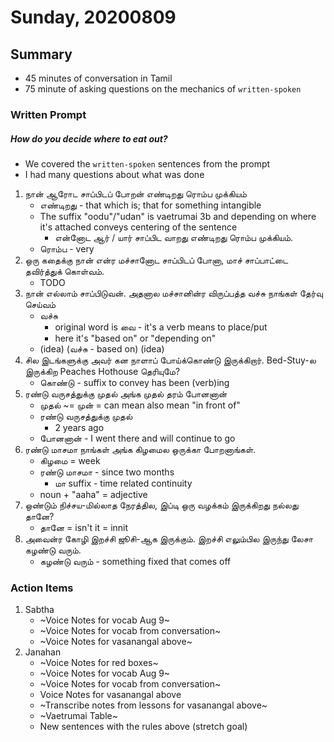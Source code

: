 # Sunday, 20200809

## Summary
* 45 minutes of conversation in Tamil
* 75 minute of asking questions on the mechanics of `written-spoken`


### Written Prompt
##### How do you decide where to eat out?
* We covered the `written-spoken` sentences from the prompt
* I had many questions about what was done

1. நான் ஆரோட சாப்பிடப் போறன் எண்டிறது ரொம்ப முக்கியம்
    * எண்டிறது - that which is; that for something intangible
    * The suffix "oodu"/"udan" is vaetrumai 3b and depending on where it's attached conveys centering of the sentence
        * என்னோட ஆர் / யார் சாப்பிட வாறது எண்டிறது ரொம்ப முக்கியம்.
    * ரொம்ப - very
2. ஒரு கதைக்கு நான் என்ர மச்சானோட சாப்பிடப் போனா, மாச் சாப்பாட்டை தவிர்த்துக் கொள்வம். 
    * TODO
3. நான் எல்லாம் சாப்பிடுவன். அதனால மச்சானின்ர விருப்பத்த வச்சு நாங்கள் தேர்வு செய்வம்
    * வச்சு
        * original word is வை - it's a verb means to place/put
        * here it's "based on" or "depending on"
    * (idea) (வச்சு - based on) (idea)
4. சில இடங்களுக்கு அவர் கன நாளாப் போய்க்கொண்டு இருக்கிறார். Bed-Stuy-ல இருக்கிற Peaches Hothouse தெரியுமே? 
    * கொண்டு - suffix to convey has been (verb)ing
5. ரண்டு வருசத்துக்கு முதல் அங்க முதல் தரம் போனனான்
    * முதல் ~= முன்  = can mean also mean "in front of"
    * ரண்டு வருசத்துக்கு முதல்
        * 2 years ago
    * போனனான் - I went there and will continue to go
6. ரண்டு மாசமா நாங்கள் அங்க கிழமைல ஒருக்கா போறனாங்கள்.
    * கிழமை = week
    * ரண்டு மாசமா - since two months
        * மா suffix - time related continuity
    * noun + "aaha" = adjective
7. ஒண்டும் நிச்சய-மில்லாத நேரத்தில, இப்டி ஒரு வழக்கம் இருக்கிறது நல்லது தானே?
    * தானே = isn't it = innit
8. அவைன்ர கோழி இறச்சி ஜூசி-ஆக இருக்கும். இறச்சி எலும்பில இருந்து லேசா கழண்டு வரும்.
    * கழண்டு வரும் - something fixed that comes off


### Action Items
1. Sabtha
    * ~Voice Notes for vocab Aug 9~
    * ~Voice Notes for vocab from conversation~
    * ~Voice Notes for vasanangal above~
1. Janahan
    * ~Voice Notes for red boxes~
    * ~Voice Notes for vocab Aug 9~
    * ~Voice Notes for vocab from conversation~
    * Voice Notes for vasanangal above
    * ~Transcribe notes from lessons for vasanangal above~
    * ~Vaetrumai Table~
    * New sentences with the rules above (stretch goal)




